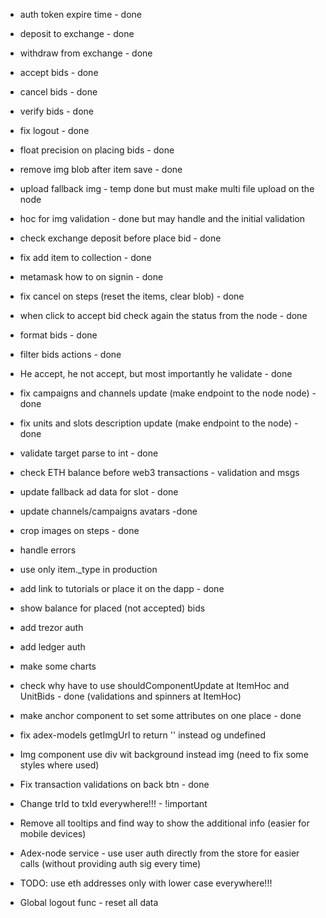 - auth token expire time - done
- deposit to exchange - done
- withdraw from exchange - done
- accept bids - done
- cancel bids - done
- verify bids - done
- fix logout - done
- float precision on placing bids - done
- remove img blob after item save - done

- upload fallback img - temp done but must make multi file upload on the node
- hoc for img validation - done but may handle and the initial validation

- check exchange deposit before place bid - done
- fix add item to  collection - done
- metamask how to on signin - done
- fix cancel on steps (reset the items, clear blob) - done
- when click to accept bid check again the status from the node - done
- format bids - done
- filter bids actions - done
- He accept, he not accept, but most importantly he validate - done
- fix campaigns and channels update (make endpoint to the node node) - done
- fix units and slots description update (make endpoint to the node) - done
- validate target parse to int - done
- check ETH balance before web3 transactions - validation and msgs
- update fallback ad data for slot - done
- update channels/campaigns avatars -done
- crop images on steps - done
- handle errors
- use only item._type in production
- add link to tutorials or place it on the dapp - done
- show balance for placed (not accepted) bids
- add trezor auth
- add ledger auth
- make some charts
- check why have to use shouldComponentUpdate at ItemHoc and UnitBids - done (validations and spinners at ItemHoc)
- make anchor component to set some attributes on one place - done
- fix adex-models getImgUrl to return '' instead og undefined
- Img component use div wit background instead img (need to fix some styles where used)
- Fix transaction validations on back btn - done
- Change trId to txId everywhere!!! - !important
- Remove all tooltips and find way to show the additional info (easier for mobile devices)
- Adex-node service - use user auth directly from the store for easier calls (without providing auth sig every time)
- TODO: use eth addresses only with lower case everywhere!!!
- Global logout func - reset all data 

